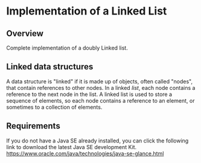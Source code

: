 # Implementation of a Linked List

## Overview
Complete implementation of a doubly Linked list. 

## Linked data structures
A data structure is "linked" if it is made up of objects, often called "nodes", that contain references to other nodes. In a linked *list*, each node contains a reference to the next node in the list. A linked list is used to store a sequence of elements, so each node contains a reference to an element, or sometimes to a collection of elements.

## Requirements
If you do not have a Java SE already installed, you can click the following link to download the latest Java SE development Kit.
https://www.oracle.com/java/technologies/java-se-glance.html 

